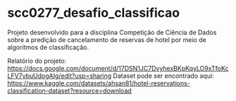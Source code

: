 # scc0277_desafio_classificao

Projeto desenvolvido para a disciplina Competição de Ciência de Dados sobre a predição de cancelamento de reservas de hotel por meio de algoritmos de classificação.

Relatório do projeto: https://docs.google.com/document/d/17DSN1JC7DvyhexBKpKqyLO9xTfoKcLFV7vbuUdogAIg/edit?usp=sharing
Dataset pode ser encontrado aqui: https://www.kaggle.com/datasets/ahsan81/hotel-reservations-classification-dataset?resource=download
